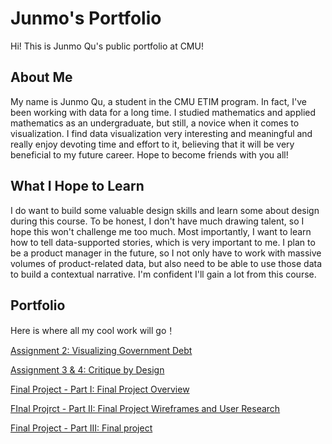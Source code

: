 # Junmo's Portfolio
Hi! This is Junmo Qu's public portfolio at CMU!

## About Me
My name is Junmo Qu, a student in the CMU ETIM program. In fact, I've been working with data for a long time. I studied mathematics and applied mathematics as an undergraduate, but still, a novice when it comes to visualization. I find data visualization very interesting and meaningful and really enjoy devoting time and effort to it, believing that it will be very beneficial to my future career. Hope to become friends with you all!

## What I Hope to Learn
I do want to build some valuable design skills and learn some about design during this course. To be honest, I don't have much drawing talent, so I hope this won't challenge me too much. Most importantly, I want to learn how to tell data-supported stories, which is very important to me. I plan to be a product manager in the future, so I not only have to work with massive volumes of product-related data, but also need to be able to use those data to build a contextual narrative. I'm confident I'll gain a lot from this course.

## Portfolio
Here is where all my cool work will go！

[Assignment 2: Visualizing Government Debt](/dataviz2.md)

[Assignment 3 & 4: Critique by Design](/dataviz3.md)

[Final Project - Part I: Final Project Overview](/dataviz4.md)

[FInal Projrct - Part II: Final Project Wireframes and User Research](/dataviz5.md)

[Final Project - Part III: Final project](/dataviz6.md)



